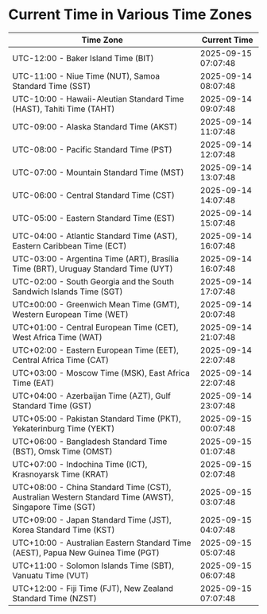 # Current Time in Various Time Zones

| Time Zone | Current Time |
|-----------|--------------|
| UTC-12:00 - Baker Island Time (BIT) | 2025-09-15 07:07:48 |
| UTC-11:00 - Niue Time (NUT), Samoa Standard Time (SST) | 2025-09-14 08:07:48 |
| UTC-10:00 - Hawaii-Aleutian Standard Time (HAST), Tahiti Time (TAHT) | 2025-09-14 09:07:48 |
| UTC-09:00 - Alaska Standard Time (AKST) | 2025-09-14 11:07:48 |
| UTC-08:00 - Pacific Standard Time (PST) | 2025-09-14 12:07:48 |
| UTC-07:00 - Mountain Standard Time (MST) | 2025-09-14 13:07:48 |
| UTC-06:00 - Central Standard Time (CST) | 2025-09-14 14:07:48 |
| UTC-05:00 - Eastern Standard Time (EST) | 2025-09-14 15:07:48 |
| UTC-04:00 - Atlantic Standard Time (AST), Eastern Caribbean Time (ECT) | 2025-09-14 16:07:48 |
| UTC-03:00 - Argentina Time (ART), Brasília Time (BRT), Uruguay Standard Time (UYT) | 2025-09-14 16:07:48 |
| UTC-02:00 - South Georgia and the South Sandwich Islands Time (SGT) | 2025-09-14 17:07:48 |
| UTC±00:00 - Greenwich Mean Time (GMT), Western European Time (WET) | 2025-09-14 20:07:48 |
| UTC+01:00 - Central European Time (CET), West Africa Time (WAT) | 2025-09-14 21:07:48 |
| UTC+02:00 - Eastern European Time (EET), Central Africa Time (CAT) | 2025-09-14 22:07:48 |
| UTC+03:00 - Moscow Time (MSK), East Africa Time (EAT) | 2025-09-14 22:07:48 |
| UTC+04:00 - Azerbaijan Time (AZT), Gulf Standard Time (GST) | 2025-09-14 23:07:48 |
| UTC+05:00 - Pakistan Standard Time (PKT), Yekaterinburg Time (YEKT) | 2025-09-15 00:07:48 |
| UTC+06:00 - Bangladesh Standard Time (BST), Omsk Time (OMST) | 2025-09-15 01:07:48 |
| UTC+07:00 - Indochina Time (ICT), Krasnoyarsk Time (KRAT) | 2025-09-15 02:07:48 |
| UTC+08:00 - China Standard Time (CST), Australian Western Standard Time (AWST), Singapore Time (SGT) | 2025-09-15 03:07:48 |
| UTC+09:00 - Japan Standard Time (JST), Korea Standard Time (KST) | 2025-09-15 04:07:48 |
| UTC+10:00 - Australian Eastern Standard Time (AEST), Papua New Guinea Time (PGT) | 2025-09-15 05:07:48 |
| UTC+11:00 - Solomon Islands Time (SBT), Vanuatu Time (VUT) | 2025-09-15 06:07:48 |
| UTC+12:00 - Fiji Time (FJT), New Zealand Standard Time (NZST) | 2025-09-15 07:07:48 |
